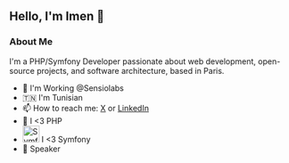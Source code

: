 ## Hello, I'm Imen 👋

### About Me
I'm a PHP/Symfony Developer passionate about web development, open-source projects, and software architecture, based in Paris.

- 🏢 I'm Working @Sensiolabs
- 🇹🇳 I'm Tunisian
- 📫 How to reach me: [X](https://x.com/imenezzine1) or [LinkedIn](https://www.linkedin.com/in/imen-ezzine-09938a45/)
- 🐘 I <3 PHP
- <img src="https://www.vectorlogo.zone/logos/symfony/symfony-icon.svg" alt="Symfony Logo" width="30" height="30"> I <3 Symfony
- 📢 Speaker


